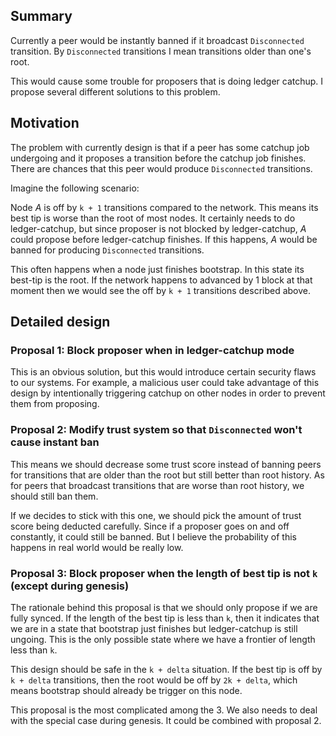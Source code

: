 ## Summary

Currently a peer would be instantly banned if it broadcast `Disconnected` transition.
By `Disconnected` transitions I mean transitions older than one's root.

This would cause some trouble for proposers that is doing ledger catchup. I propose several
different solutions to this problem.

## Motivation

The problem with currently design is that if a peer has some catchup job undergoing and
it proposes a transition before the catchup job finishes. There are chances that this peer
would produce `Disconnected` transitions.

Imagine the following scenario:

Node *A* is off by `k + 1` transitions compared to the network. This means its best tip is
worse than the root of most nodes. It certainly needs to do ledger-catchup, but since proposer
is not blocked by ledger-catchup, *A* could propose before ledger-catchup finishes. If this
happens, *A* would be banned for producing `Disconnected` transitions.

This often happens when a node just finishes bootstrap. In this state its best-tip is the root.
If the network happens to advanced by 1 block at that moment then we would see the off by `k + 1` transitions
described above.

## Detailed design
### Proposal 1: Block proposer when in ledger-catchup mode
This is an obvious solution, but this would introduce certain security flaws to our systems.
For example, a malicious user could take advantage of this design by intentionally triggering catchup on
other nodes in order to prevent them from proposing.

### Proposal 2: Modify trust system so that `Disconnected` won't cause instant ban
This means we should decrease some trust score instead of banning peers for transitions
that are older than the root but still better than root history. As for peers that broadcast
transitions that are worse than root history, we should still ban them.

If we decides to stick with this one, we should pick the amount of trust score being deducted
carefully. Since if a proposer goes on and off constantly, it could still be banned. But I believe the probability of
this happens in real world would be really low.

### Proposal 3: Block proposer when the length of best tip is not `k` (except during genesis)
The rationale behind this proposal is that we should only propose if we are fully synced.
If the length of the best tip is less than `k`, then it indicates that we are in a state that
bootstrap just finishes but ledger-catchup is still ungoing. This is the only possible state where
we have a frontier of length less than `k`.

This design should be safe in the `k + delta` situation. If the best tip is off by `k + delta` transitions,
then the root would be off by `2k + delta`, which means bootstrap should already be trigger on this node.

This proposal is the most complicated among the 3. We also needs to deal with the special case during genesis.
It could be combined with proposal 2.
